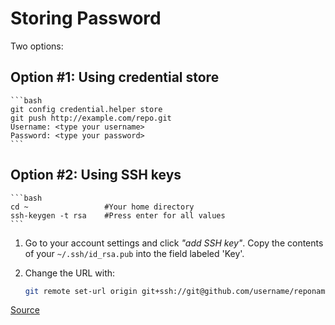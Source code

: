 # Storing Password

Two options:

## Option #1: Using credential store

    ```bash
    git config credential.helper store
    git push http://example.com/repo.git
    Username: <type your username>
    Password: <type your password>
    ```

## Option #2: Using SSH keys

    ```bash
    cd ~                 #Your home directory
    ssh-keygen -t rsa    #Press enter for all values
    ```

1. Go to your account settings and click *"add SSH key"*. Copy the contents of your  `~/.ssh/id_rsa.pub` into the field labeled 'Key'.

1. Change the URL with:

    ```bash
    git remote set-url origin git+ssh://git@github.com/username/reponame.git
    ```

[Source](https://stackoverflow.com/questions/8588768/how-do-i-avoid-the-specification-of-the-username-and-password-at-every-git-push)